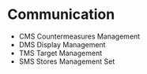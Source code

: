 # Communication

* CMS Countermeasures Management
* DMS Display Management
* TMS Target Management
* SMS Stores Management Set





